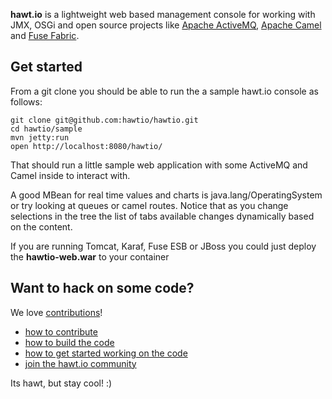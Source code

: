 **hawt.io** is a lightweight web based management console for working with JMX, OSGi and open source projects like [Apache ActiveMQ](http://activemq.apache.org/), [Apache Camel](http://camel.apache.org/) and [Fuse Fabric](http://fuse.fusesource.org/fabric/).

## Get started

From a git clone you should be able to run the a sample hawt.io console as follows:

    git clone git@github.com:hawtio/hawtio.git
    cd hawtio/sample
    mvn jetty:run
    open http://localhost:8080/hawtio/

That should run a little sample web application with some ActiveMQ and Camel inside to interact with.

A good MBean for real time values and charts is java.lang/OperatingSystem or try looking at queues or camel routes. Notice that as you change selections in the tree the list of tabs available changes dynamically based on the content.

If you are running Tomcat, Karaf, Fuse ESB or JBoss you could just deploy the **hawtio-web.war** to your container

## Want to hack on some code?

We love [contributions](http://hawt.io/contributing/index.html)!

* [how to contribute](http://hawt.io/contributing/index.html)
* [how to build the code](http://hawt.io/building/index.html)
* [how to get started working on the code](http://hawt.io/developers/index.html)
* [join the hawt.io community](http://hawt.io/community/index.html)

Its hawt, but stay cool! :)
